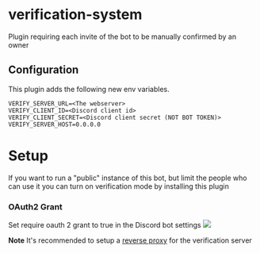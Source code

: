 # verification-system

Plugin requiring each invite of the bot to be manually confirmed by an owner

## Configuration

This plugin adds the following new env variables.

```
VERIFY_SERVER_URL=<The webserver>
VERIFY_CLIENT_ID=<Discord client id>
VERIFY_CLIENT_SECRET=<Discord client secret (NOT BOT TOKEN)>
VERIFY_SERVER_HOST=0.0.0.0
```

# Setup

If you want to run a "public" instance of this bot, but limit the people who can use it you can turn on verification
mode by installing this plugin

### OAuth2 Grant

Set require oauth 2 grant to true in the Discord bot settings
![](https://rice.by.devs-from.asia/TEzu3/kaqOkeCu74.png)

**Note** It's recommended to setup a [reverse proxy](https://docs.nginx.com/nginx/admin-guide/web-server/reverse-proxy/)
for the verification server
